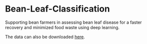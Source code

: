 # Bean-Leaf-Classification
Supporting bean farmers in assessing bean leaf disease for a faster recovery and minimized food waste using deep learning.

The data can also be downloaded [here](https://dataverse.harvard.edu/dataset.xhtml?persistentId=doi:10.7910/DVN/WFSLBY).
